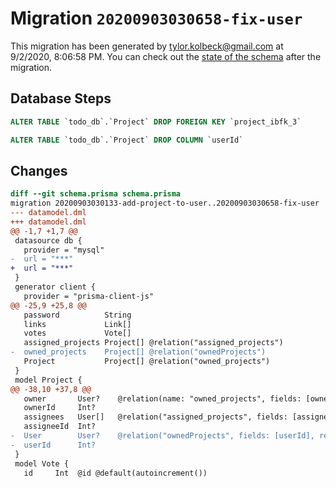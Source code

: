 # Migration `20200903030658-fix-user`

This migration has been generated by tylor.kolbeck@gmail.com at 9/2/2020, 8:06:58 PM.
You can check out the [state of the schema](./schema.prisma) after the migration.

## Database Steps

```sql
ALTER TABLE `todo_db`.`Project` DROP FOREIGN KEY `project_ibfk_3`

ALTER TABLE `todo_db`.`Project` DROP COLUMN `userId`
```

## Changes

```diff
diff --git schema.prisma schema.prisma
migration 20200903030133-add-project-to-user..20200903030658-fix-user
--- datamodel.dml
+++ datamodel.dml
@@ -1,7 +1,7 @@
 datasource db {
   provider = "mysql"
-  url = "***"
+  url = "***"
 }
 generator client {
   provider = "prisma-client-js"
@@ -25,9 +25,8 @@
   password          String
   links             Link[]
   votes             Vote[]
   assigned_projects Project[] @relation("assigned_projects")
-  owned_projects    Project[] @relation("ownedProjects")
   Project           Project[] @relation("owned_projects")
 }
 model Project {
@@ -38,10 +37,8 @@
   owner       User?    @relation(name: "owned_projects", fields: [ownerId], references: [id])
   ownerId     Int?
   assignees   User[]   @relation("assigned_projects", fields: [assigneeId], references: [id])
   assigneeId  Int?
-  User        User?    @relation("ownedProjects", fields: [userId], references: [id])
-  userId      Int?
 }
 model Vote {
   id     Int  @id @default(autoincrement())
```


